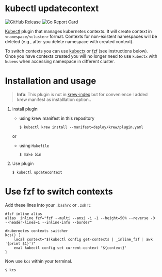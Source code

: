 # kubectl updatecontext

[![GitHub Release](https://img.shields.io/github/release/borisputerka/updatecontext.svg?style=flat)](https://github.com/borisputerka/updatecontext/releases)
[![Go Report Card](https://goreportcard.com/badge/github.com/borisputerka/updatecontext)](https://goreportcard.com/report/github.com/borisputerka/updatecontext)

[Kubectl](https://github.com/kubernetes/kubectl) plugin that manages kubernetes contexts. It will create context in `<namespace/<cluster>` format. Contexts for non-existent namespaces will be deleted (e.g., after you delete namespace with created context).


To switch contexts you can use [kubectx](https://github.com/ahmetb/kubectx) or [fzf](https://github.com/junegunn/fzf) (see instructions below). Once you have contexts created you will no longer need to use `kubectx` with `kubens` when accessing namespace in different cluster.

# Installation and usage

> **Info**: This plugin is not in [krew-index](https://github.com/kubernetes-sigs/krew-index) but for convenience I added krew manifest as installlation option..

1. Install plugin
    * using krew manifest in this repository
        ```
        $ kubectl krew install --manifest=deploy/krew/plugin.yaml
        ```
    or
    * using `Makefile`
        ```
        $ make bin
        ```

2. Use plugin
    ```
    $ kubectl updatecontext
    ```

# Use fzf to switch contexts

Add these lines into your `.bashrc` or `.zshrc`
```
#fzf inline alias
alias _inline_fzf="fzf --multi --ansi -i -1 --height=50% --reverse -0 --header-lines=1 --inline-info --border"

#kubernetes contexts switcher
kcs() {
    local context="$(kubectl config get-contexts | _inline_fzf | awk '{print $1}')"
    eval kubectl config set current-context "${context}"
}
```

Now use `kcs` within your terminal.
```
$ kcs
```

